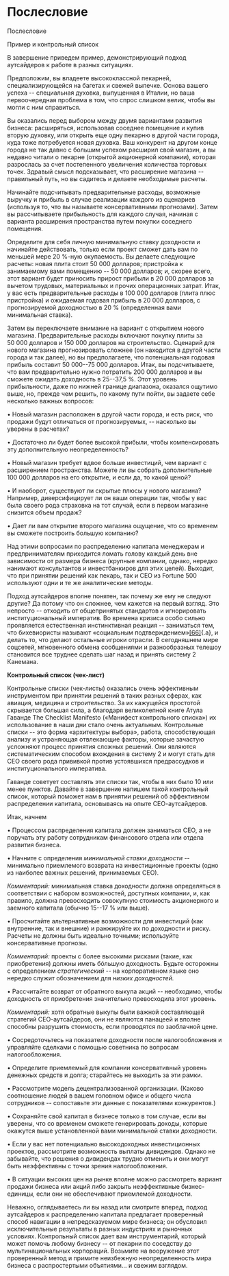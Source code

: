 # Послесловие

Послесловие

Пример и контрольный список

В завершение приведем пример, демонстрирующий подход аутсайдеров к
работе в разных ситуациях.

Предположим, вы владеете высококлассной пекарней, специализирующейся на
багетах и свежей выпечке. Основа вашего успеха -- специальная духовка,
выпущенная в Италии, но ваша первоочередная проблема в том, что спрос
слишком велик, чтобы вы могли с ним справиться.

Вы оказались перед выбором между двумя вариантами развития бизнеса:
расширяться, использовав соседнее помещение и купив вторую духовку, или
открыть еще одну пекарню в другой части города, куда тоже потребуется
новая духовка. Ваш конкурент на другом конце города не так давно с
большим успехом расширил свой магазин, а вы недавно читали о пекарне
(открытой акционерной компании), которая разрослась за счет постепенного
увеличения количества торговых точек. Здравый смысл подсказывает, что
расширение магазина -- правильный путь, но вы садитесь и делаете
необходимые расчеты.

Начинайте подсчитывать предварительные расходы, возможные выручку и
прибыль в случае реализации каждого из сценариев (используя то, что вы
называете консервативными прогнозами). Затем вы рассчитываете
прибыльность для каждого случая, начиная с варианта расширения
пространства путем покупки соседнего помещения.

Определите для себя личную минимальную ставку доходности и начинайте
действовать, только если проект сможет дать вам по меньшей мере 20 %-ную
окупаемость. Вы делаете следующие расчеты: новая плита стоит 50 000
долларов; пристройка к занимаемому вами помещению -- 50 000 долларов; и,
скорее всего, этот вариант будет приносить прирост прибыли в 20 000
долларов за вычетом трудовых, материальных и прочих операционных затрат.
Итак, у вас есть предварительные расходы в 100 000 долларов (плита плюс
пристройка) и ожидаемая годовая прибыль в 20 000 долларов, с
прогнозируемой доходностью в 20 % (определенная вами минимальная
ставка).

Затем вы переключаете внимание на вариант с открытием нового магазина.
Предварительные расходы включают покупку плиты за 50 000 долларов и
150 000 долларов на строительство. Сценарий для нового магазина
прогнозировать сложнее (он находится в другой части города и так далее),
но вы предполагаете, что потенциальная годовая прибыль составит
50 000--75 000 долларов. Итак, вы подсчитываете, что вам предварительно
нужно потратить 200 000 долларов и вы сможете ожидать доходность в
25--37,5 %. Этот уровень прибыльности, даже по нижней границе диапазона,
оказался ощутимо выше, но, прежде чем решить, по какому пути пойти, вы
задаете себе несколько важных вопросов:

• Новый магазин расположен в другой части города, и есть риск, что
продажи будут отличаться от прогнозируемых, -- насколько вы уверены в
расчетах?

• Достаточно ли будет более высокой прибыли, чтобы компенсировать эту
дополнительную неопределенность?

• Новый магазин требует вдвое больше инвестиций, чем вариант с
расширением пространства. Можете ли вы собрать дополнительные 100 000
долларов на его открытие, и если да, то какой ценой?

• И наоборот, существуют ли скрытые плюсы у нового магазина? Например,
диверсифицирует ли он ваши операции так, чтобы у вас была своего рода
страховка на тот случай, если в первом магазине снизится объем продаж?

• Дает ли вам открытие второго магазина ощущение, что со временем вы
сможете построить большую компанию?

Над этими вопросами по распределению капитала менеджерам и
предпринимателям приходится ломать голову каждый день вне зависимости от
размера бизнеса (крупные компании, однако, нередко нанимают
консультантов и инвестбанкиров для этих целей). Выходит, что при
принятии решений как пекарь, так и СЕО из Fortune 500 используют одни и
те же аналитические методы.

Подход аутсайдеров вполне понятен, так почему же ему не следуют другие?
Да потому что он сложнее, чем кажется на первый взгляд. Это непросто --
отходить от общепринятых стандартов и игнорировать институциональный
императив. Во времена кризиса особо сильно проявляется естественная
инстинктивная реакция -- заниматься тем, что бихевиористы называют
«социальным подтверждением»[\[66\]](#ch2.xhtml#id7){.a}, и делать то,
что делают остальные игроки отрасли. В сегодняшнем мире соцсетей,
мгновенного обмена сообщениями и разнообразных телешоу становится все
труднее сделать шаг назад и принять систему 2 Канемана.

**Контрольный список (чек-лист)**

Контрольные списки (чек-листы) оказались очень эффективным инструментом
при принятии решений в таких разных сферах, как авиация, медицина и
строительство. За их кажущейся простотой скрывается большая сила, а
благодаря великолепной книге Атула Гаванде The Checklist Manifesto
(«Манифест контрольного списка») их использование в наши дни стало очень
актуальным. Контрольные списки -- это форма «архитектуры выбора»,
работа, способствующая анализу и устраняющая отвлекающие факторы,
которые зачастую усложняют процесс принятия сложных решений. Они
являются систематическим способом вхождения в систему 2 и могут стать
для СЕО своего рода прививкой против устоявшихся предрассудков и
институционального императива.

Гаванде советует составлять эти списки так, чтобы в них было 10 или
менее пунктов. Давайте в завершение напишем такой контрольный список,
который поможет нам в принятии решений об эффективном распределении
капитала, основываясь на опыте СЕО-аутсайдеров.

Итак, начнем

• Процессом распределения капитала должен заниматься СЕО, а не поручать
эту работу сотрудникам финансового отдела или отдела развития бизнеса.

• Начните с определения *минимальной ставки доходности* -- минимально
приемлемого возврата на инвестиционные проекты (одно из наиболее важных
решений, принимаемых СЕО).

*Комментарий:* минимальная ставка доходности должна определяться в
соответствии с набором возможностей, доступных компании, и, как правило,
должна превосходить совокупную стоимость акционерного и заемного
капитала (обычно 15--17 % или выше).

• Просчитайте альтернативные возможности для инвестиций (как внутренние,
так и внешние) и ранжируйте их по доходности и риску. Расчеты не должны
быть идеально точными; используйте консервативные прогнозы.

*Комментарий:* проекты с более высокими рисками (такие, как
приобретения) должны иметь бóльшую доходность. Будьте осторожны с
определением *стратегический* -- на корпоративном языке оно нередко
служит обозначением для *низких доходностей.*

• Рассчитайте возврат от обратного выкупа акций -- необходимо, чтобы
доходность от приобретения значительно превосходила этот уровень.

*Комментарий:* хотя обратные выкупы были важной составляющей стратегий
СЕО-аутсайдеров, они не являются панацеей и вполне способны разрушить
стоимость, если проводятся по заоблачной цене.

• Сосредоточьтесь на показателе доходности после налогообложения и
управляйте сделками с помощью советника по вопросам налогообложения.

• Определите приемлемый для компании консервативный уровень денежных
средств и долга; старайтесь не выходить за эти рамки.

• Рассмотрите модель децентрализованной организации. (Каково соотношение
людей в вашем головном офисе и общего числа сотрудников -- сопоставьте
эти данные с показателями конкурентов.)

• Сохраняйте свой капитал в бизнесе только в том случае, если вы
уверены, что со временем сможете генерировать доходы, которые окажутся
выше установленной вами минимальной ставки доходности.

• Если у вас нет потенциально высокодоходных инвестиционных проектов,
рассмотрите возможность выплаты дивидендов. Однако не забывайте, что
решения о дивидендах трудно отменить и они могут быть неэффективны с
точки зрения налогообложения.

• В ситуации высоких цен на рынке вполне можно рассмотреть вариант
продажи бизнеса или акций либо закрыть неэффективные бизнес-единицы,
если они не обеспечивают приемлемой доходности.

Неважно, оглядываетесь ли вы назад или смотрите вперед, подход
аутсайдеров к распределению капитала предлагает проверенный способ
навигации в непредсказуемом мире бизнеса; он обусловил исключительные
результаты в разных индустриях и рыночных условиях. Контрольный список
дает вам инструментарий, который может помочь любому бизнесу -- от
пекарни по соседству до мультинациональных корпораций. Возьмите на
вооружение этот проверенный метод и примите неизбежную неопределенность
мира бизнеса с распростертыми объятиями... и свежим взглядом.
